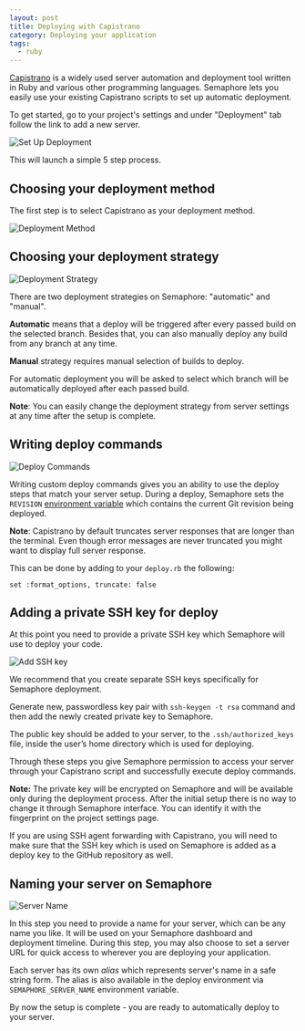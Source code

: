 ```yaml
---
layout: post
title: Deploying with Capistrano
category: Deploying your application
tags:
  - ruby
---
```


[Capistrano](http://www.capistranorb.com) is a widely used server automation and
deployment tool written in Ruby and various other programming languages.
Semaphore lets you easily use your existing Capistrano scripts to set up
automatic deployment.

To get started, go to your project's settings and under "Deployment" tab follow
the link to add a new server.

<img src="/docs/assets/img/deploying-with-capistrano/set-up-deployment.png" alt="Set Up Deployment" class="img-responsive img-bordered">

This will launch a simple 5 step process.

## Choosing your deployment method

The first step is to select Capistrano as your deployment method.

<img src="/docs/assets/img/deployment-method.png" alt="Deployment Method" class="img-responsive img-bordered">


## Choosing your deployment strategy

<img src="/docs/assets/img/deploying-with-capistrano/deployment-strategy.png" alt="Deployment Strategy" class="img-responsive img-bordered">

There are two deployment strategies on Semaphore: "automatic" and "manual".

**Automatic** means that a deploy will be triggered after every passed build on
the selected branch. Besides that, you can also manually deploy any build from
any branch at any time.

**Manual** strategy requires manual selection of builds to deploy.

For automatic deployment you will be asked to select which branch will be
automatically deployed after each passed build.

**Note**: You can easily change the deployment strategy from server settings at
any time after the setup is complete.

## Writing deploy commands

<img src="/docs/assets/img/deploying-with-capistrano/deploy-commands.png" alt="Deploy Commands" class="img-responsive img-bordered">

Writing custom deploy commands gives you an ability to use the deploy steps that
match your server setup. During a deploy, Semaphore sets the `REVISION` [environment
variable](/docs/available-environment-variables.html) which contains the current Git revision being deployed.

**Note**: Capistrano by default truncates server responses that are longer than the terminal. Even though error messages are never truncated you might want to display full server response. 

This can be done by adding to your `deploy.rb` the following:
```
set :format_options, truncate: false
```

## Adding a private SSH key for deploy

At this point you need to provide a private SSH key which Semaphore will use to
deploy your code.

<img src="/docs/assets/img/deploying-with-capistrano/add-ssh-key.png" alt="Add SSH key" class="img-responsive img-bordered">

We recommend that you create separate SSH keys specifically for Semaphore
deployment.

Generate new, passwordless key pair with `ssh-keygen -t rsa` command and then
add the newly created private key to Semaphore.

The public key should be added to your server, to the `.ssh/authorized_keys`
file, inside the user’s home directory which is used for deploying.

Through these steps you give Semaphore permission to access your server through
your Capistrano script and successfully execute deploy commands.

**Note:** The private key will be encrypted on Semaphore and will be available
only during the deployment process. After the initial setup there is no way to
change it through Semaphore interface. You can identify it with the fingerprint
on the project settings page.

If you are using SSH agent forwarding with Capistrano, you will need to make sure
that the SSH key which is used on Semaphore is added as a deploy key to the
GitHub repository as well.

## Naming your server on Semaphore

<img src="/docs/assets/img/deploying-with-capistrano/server-name.png" alt="Server Name" class="img-responsive img-bordered">

In this step you need to provide a name for your server, which can be any name
you like. It will be used on your Semaphore dashboard and deployment timeline.
During this step, you may also choose to set a server URL for quick access to
wherever you are deploying your application.

Each server has its own _alias_ which represents server's name in a safe string
form. The alias is also available in the deploy environment via
`SEMAPHORE_SERVER_NAME` environment variable.

By now the setup is complete - you are ready to automatically deploy to your
server.
